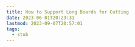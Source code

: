 ```yaml
---
title: How to Support Long Boards for Cutting
date: 2023-06-01T20:23:31
lastmod: 2023-09-07T20:57:01
tags:
  - stub
---
```

